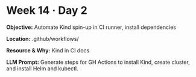 # Week 14 · Day 2

**Objective:** Automate Kind spin-up in CI runner, install dependencies

**Location:** .github/workflows/

**Resource & Why:** Kind in CI docs

**LLM Prompt:** Generate steps for GH Actions to install Kind, create cluster, and install Helm and kubectl.
